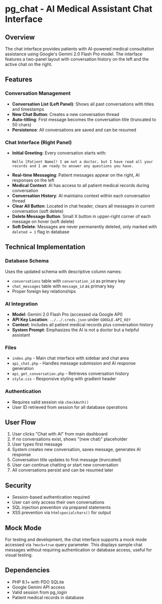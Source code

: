 # pg_chat - AI Medical Assistant Chat Interface

## Overview

The chat interface provides patients with AI-powered medical consultation assistance using Google's Gemini 2.0 Flash Pro model. The interface features a two-panel layout with conversation history on the left and the active chat on the right.

## Features

### Conversation Management
- **Conversation List (Left Panel)**: Shows all past conversations with titles and timestamps
- **New Chat Button**: Creates a new conversation thread
- **Auto-titling**: First message becomes the conversation title (truncated to 50 chars)
- **Persistence**: All conversations are saved and can be resumed

### Chat Interface (Right Panel)
- **Initial Greeting**: Every conversation starts with:
  ```
  Hello [Patient Name]! I am not a doctor, but I have read all your records and I am ready to answer any questions you have.
  ```
- **Real-time Messaging**: Patient messages appear on the right, AI responses on the left
- **Medical Context**: AI has access to all patient medical records during conversation
- **Conversation History**: AI maintains context within each conversation thread
- **Clear All Button**: Located in chat header, clears all messages in current conversation (soft delete)
- **Delete Message Button**: Small X button in upper-right corner of each message on hover (soft delete)
- **Soft Delete**: Messages are never permanently deleted, only marked with `deleted = 1` flag in database

## Technical Implementation

### Database Schema
Uses the updated schema with descriptive column names:
- `conversations` table with `conversation_id` as primary key
- `chat_messages` table with `message_id` as primary key
- Proper foreign key relationships

### AI Integration
- **Model**: Gemini 2.0 Flash Pro (accessed via Google API)
- **API Key Location**: `../../.creds.json` under `GOOGLE.API_KEY`
- **Context**: Includes all patient medical records plus conversation history
- **System Prompt**: Emphasizes the AI is not a doctor but a helpful assistant

### Files
- `index.php` - Main chat interface with sidebar and chat area
- `api_chat.php` - Handles message submission and AI response generation
- `api_get_conversation.php` - Retrieves conversation history
- `style.css` - Responsive styling with gradient header

### Authentication
- Requires valid session via `checkAuth()`
- User ID retrieved from session for all database operations

## User Flow

1. User clicks "Chat with AI" from main dashboard
2. If no conversations exist, shows "(new chat)" placeholder
3. User types first message
4. System creates new conversation, saves message, generates AI response
5. Conversation title updates to first message (truncated)
6. User can continue chatting or start new conversation
7. All conversations persist and can be resumed later

## Security

- Session-based authentication required
- User can only access their own conversations
- SQL injection prevention via prepared statements
- XSS prevention via `htmlspecialchars()` for output

## Mock Mode

For testing and development, the chat interface supports a mock mode accessed via `?mock=true` query parameter. This displays sample chat messages without requiring authentication or database access, useful for visual testing.

## Dependencies

- PHP 8.1+ with PDO SQLite
- Google Gemini API access
- Valid session from pg_login
- Patient medical records in database